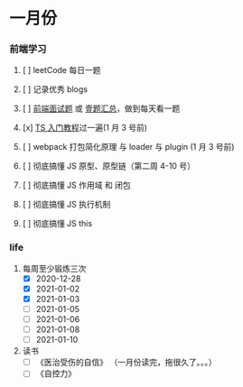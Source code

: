 <!--
 * @Author: your name
 * @Date: 2020-12-28 09:23:25
 * @LastEditTime: 2021-01-04 17:21:43
 * @LastEditors: Please set LastEditors
 * @Description: In User Settings Edit
 * @FilePath: \Github-Repositories\Notes\TODOLIST\README.md
-->

# 一月份

### 前端学习

1. [ ] leetCode 每日一题
2. [ ] 记录优秀 blogs
3. [ ] [前端面试题](https://segmentfault.com/a/1190000021966814) 或 [壹题汇总](http://www.muyiy.cn/question)，做到每天看一题
4. [x] [TS 入门教程](https://ts.xcatliu.com/)过一遍(1 月 3 号前)
5. [ ] webpack 打包简化原理 与 loader 与 plugin (1 月 3 号前)

6. [ ] 彻底搞懂 JS 原型、原型链（第二周 4-10 号）
7. [ ] 彻底搞懂 JS 作用域 和 闭包
8. [ ] 彻底搞懂 JS 执行机制
9. [ ] 彻底搞懂 JS this

### life

1. 每周至少锻炼三次
   - [x] 2020-12-28
   - [x] 2021-01-02
   - [x] 2021-01-03
   - [ ] 2021-01-05
   - [ ] 2021-01-06
   - [ ] 2021-01-08
   - [ ] 2021-01-10
2. 读书
   - [ ] 《医治受伤的自信》 （一月份读完，拖很久了。。。）
   - [ ] 《自控力》
